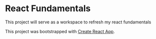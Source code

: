 # React Fundamentals
This project will serve as a workspace to refresh my react fundamentals

This project was bootstrapped with [Create React App](https://github.com/facebook/create-react-app).

